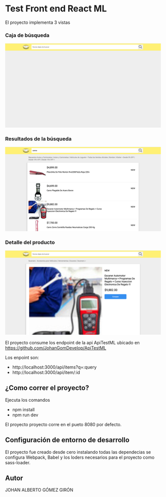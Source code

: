 # Test Front end React ML
El proyecto implementa 3 vistas
### Caja de búsqueda
![](screen/screen1.png)

### Resultados de la búsqueda
![](screen/screen2.png)

### Detalle del producto
![](screen/screen3.png)


 El proyecto consume los endpoint de la api ApiTestML ubicado en https://github.com/JohanGomDevelop/ApiTestML

Los enpoint son:

- http://localhost:3000/api/items?q=:query
- http://localhost:3000/api/item/:id

## ¿Como correr el proyecto?
Ejecuta los comandos
- npm install
- npm run dev

El proyecto proyecto corre en el pueto 8080 por defecto.

## Configuración de entorno de desarrollo
El proyecto fue creado desde cero instalando todas las dependecias
se configura Webpack, Babel y los loders necesarios para el proyecto
como sass-loader.

## Autor
JOHAN ALBERTO GÓMEZ GIRÓN 


